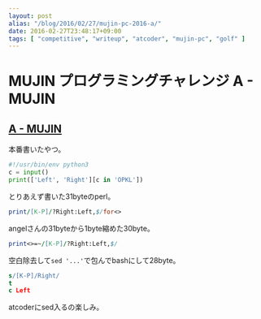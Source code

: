 ```yaml
---
layout: post
alias: "/blog/2016/02/27/mujin-pc-2016-a/"
date: 2016-02-27T23:48:17+09:00
tags: [ "competitive", "writeup", "atcoder", "mujin-pc", "golf" ]
---
```


# MUJIN プログラミングチャレンジ A - MUJIN

## [A - MUJIN](https://beta.atcoder.jp/contests/mujin-pc-2016/tasks/mujin_pc_2016_a)

本番書いたやつ。

``` python
#!/usr/bin/env python3
c = input()
print(['Left', 'Right'][c in 'OPKL'])
```

とりあえず書いた31byteのperl。

``` perl
print/[K-P]/?Right:Left,$/for<>
```

angelさんの31byteから1byte縮めた30byte。

``` perl
print<>=~/[K-P]/?Right:Left,$/
```

空白除去して`sed '...'`で包んでbashにして28byte。

``` sed
s/[K-P]/Right/
t
c Left
```

atcoderにsed入るの楽しみ。
